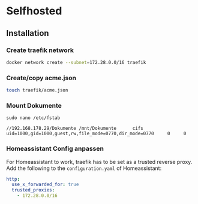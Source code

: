 # Selfhosted

## Installation

### Create traefik network

```sh
docker network create --subnet=172.28.0.0/16 traefik
```
### Create/copy acme.json

```sh
touch traefik/acme.json
```

### Mount Dokumente

`sudo nano /etc/fstab`

```
//192.168.178.29/Dokumente /mnt/Dokumente      cifs    uid=1000,gid=1000,guest,rw,file_mode=0770,dir_mode=0770     0     0
```

### Homeassistant Config anpassen

For Homeassistant to work, traefik has to be set as a trusted reverse proxy. Add the following to the `configuration.yaml` of Homeassistant:

```yaml
http:
  use_x_forwarded_for: true
  trusted_proxies:
    - 172.28.0.0/16
```